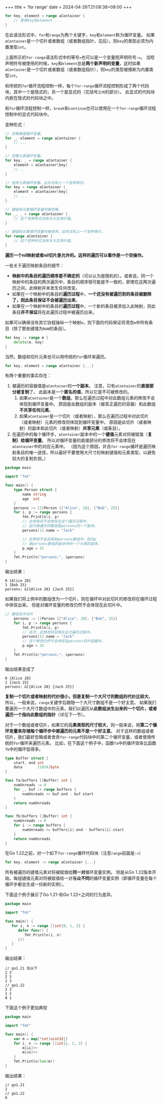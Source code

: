 +++
title = 'for range'
date = 2024-04-26T21:08:38+08:00
+++

```go
for key, element = range aContainer {
	// 使用key和element ...
}
```

在此语法形式中，`for`和`range`为两个关键字，`key`和`element`称为循环变量。 如果`aContainer`是一个切片或者数组（或者数组指针，见后），则`key`的类型必须为内置类型`int`。

上面所示的`for-range`语法形式中的等号`=`也可以是一个变量短声明符号`:=`。 当短声明符号被使用的时候，`key`和`element`总是**两个新声明的变量**，这时如果`aContainer`是一个切片或者数组（或者数组指针），则`key`的类型被推断为内置类型`int`。

和传统的`for`循环流程控制一样，每个`for-range`循环流程控制形成了两个代码块，其中一个是隐式的，另一个是显式的（花括号`之间`的部分）。 此显式的代码块内嵌在隐式的代码块之中。

和`for`循环流程控制一样，`break`和`continue`也可以使用在一个`for-range`循环流程控制中的显式代码块中。

变种形式：

```go
// 忽略键值循环变量。
for _, element = range aContainer {
	// ...
}

// 忽略元素循环变量。
for key, _ = range aContainer {
	element = aContainer[key]
	// ...
}

// 舍弃元素循环变量。此形式和上一个变种等价。
for key = range aContainer {
	element = aContainer[key]
	// ...
}

// 键值和元素循环变量均被忽略。
for _, _ = range aContainer {
	// 这个变种形式没有太大实用价值。
}

// 键值和元素循环变量均被舍弃。此形式和上一个变种等价。
for range aContainer {
	// 这个变种形式没有太大实用价值。
}
```

**遍历一个nil映射或者nil切片是允许的。这样的遍历可以看作是一个空操作。**

一些关于遍历映射条目的细节：

- **映射中的条目的遍历顺序是不确定的**（可以认为是随机的）。或者说，同一个映射中的条目的两次遍历中，条目的顺序很可能是不一致的，即使在这两次遍历之间，此映射并未发生任何改变。
- 如果在一个映射中的条目的**遍历过程**中，**一个还没有被遍历到的条目被删除了，则此条目保证不会被遍历出来**。
- 如果在一个映射中的条目的**遍历过程**中，一个新的条目被添加入此映射，则此条目**并不保证**将在此遍历过程中被遍历出来。

如果可以确保没有其它协程操纵一个映射`m`，则下面的代码保证将清空`m`中所有条目（除了那些键值为`NaN`的条目）。

```go
for key := range m {
	delete(m, key)
}
```

当然，数组和切片元素也可以用传统的`for`循环来遍历。

```go
for key, element = range aContainer {...}
```

有两个重要的事实存在：

1. 被遍历的容器值是`aContainer`的**一个副本**。 注意，只有`aContainer`的**直接部分被复制**了。 此副本是一个**匿名的值**，所以它是不可被修改的。
    1. 如果`aContainer`是一个**数组**，那么在遍历过程中对此数组元素的修改不会体现到循环变量中。 原因是此数组的副本（被真正遍历的容器）和此数组**不共享任何元素**。
    2. 如果`aContainer`是一个切片（或者映射），那么在遍历过程中对此切片（或者映射）元素的修改将体现到循环变量中。 原因是此切片（或者映射）的副本和此切片（或者映射）**共享元素**（或条目）。
2. 在遍历中的每个循环步，`aContainer`副本中的一个**键值**元素对将被赋值（**复制）给循环变量**。 所以对循环变量的直接部分的修改将不会体现在`aContainer`中的对应元素中。 （因为这个原因，并且`for-range`循环是遍历映射条目的唯一途径，所以最好不要使用大尺寸的映射键值和元素类型，以避免较大的复制负担。）

```go
package main

import "fmt"

func main() {
	type Person struct {
		name string
		age  int
	}
	persons := [2]Person {{"Alice", 28}, {"Bob", 25}}
	for i, p := range persons {
		fmt.Println(i, p)
		// 此修改将不会体现在这个遍历过程中，
		// 因为被遍历的数组是persons的一个副本。
		persons[1].name = "Jack"

		// 此修改不会反映到persons数组中，因为p
		// 是persons数组的副本中的一个元素的副本。
		p.age = 31
	}
	fmt.Println("persons:", &persons)
}
```

输出结果：

```text
0 {Alice 28}
1 {Bob 25}
persons: &[{Alice 28} {Jack 25}]
```

如果我们将上例中的数组改为一个切片，则在循环中对此切片的修改将在循环过程中体现出来。 但是对循环变量的修改仍然不会体现在此切片中。

```go
// 数组改为切片
	persons := []Person {{"Alice", 28}, {"Bob", 25}}
	for i, p := range persons {
		fmt.Println(i, p)
		// 这次，此修改将反映在此次遍历过程中。
		persons[1].name = "Jack"
		// 这个修改仍然不会体现在persons切片容器中。
		p.age = 31
	}
	fmt.Println("persons:", &persons)
}
```

输出结果变成了

```text
0 {Alice 28}
1 {Jack 25}
persons: &[{Alice 28} {Jack 25}]
```

**复制一个切片或者映射的代价很小，但是复制一个大尺寸的数组的代价比较大**。 所以，一般来说，`range`关键字后跟随一个大尺寸数组不是一个好主意。 如果我们要遍历一个大尺寸数组中的元素，我们以遍历从**此数组派生出来的一个切片，或者遍历一个指向此数组的指针**（详见下一节）。

对于一个数组或者切片，如果它的**元素类型的尺寸较大**，则一般来说，用**第二个循环变量来存储每个循环步中被遍历的元素不是一个好主意**。 对于这样的数组或者切片，我们最好忽略或者舍弃`for-range`代码块中的第二个循环变量，或者使用传统的`for`循环来遍历元素。 比如，在下面这个例子中，函数`fa`中的循环效率比函数`fb`中的循环低得多。

```go
type Buffer struct {
	start, end int
	data       [1024]byte
}

func fa(buffers []Buffer) int {
	numUnreads := 0
	for _, buf := range buffers {
		numUnreads += buf.end - buf.start
	}
	return numUnreads
}

func fb(buffers []Buffer) int {
	numUnreads := 0
	for i := range buffers {
		numUnreads += buffers[i].end - buffers[i].start
	}
	return numUnreads
}
```

在Go 1.22之前，对一个如下`for-range`循环代码块（注意`range`前面是`:=`）

```go
for key, element := range aContainer {...}
```

所有被遍历的键值元素对将被赋值给**同一对**循环变量实例。 但是从Go 1.22版本开始，每组键值元素对将被赋值给一对**与众不同**的循环变量实例（即循环变量在每个循环步都会生成一份新的实例）。

下面这个例子展示了Go 1.21-和Go 1.22+之间的行为差异。

```go
package main

import "fmt"

func main() {
   for i, n := range []int{0, 1, 2} {
      defer func() {
         fmt.Println(i, n)
      }()
   }
}
```

输出结果：

```text
// go1.21 及以下
2 3
2 3
2 3
// go1.22
2 3
1 2
0 1
```

下面这个例子更加典型

```go
package main

import "fmt"

func main() {
	var m = map[*int]uint32{}
	for i, n := range []int{1, 2, 3} {
		m[&i]++
		m[&n]++
	}
	fmt.Println(len(m))
}
```

输出结果：

```text
// go1.21 
2
// go1.22
6
```